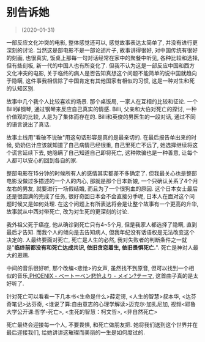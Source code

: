 # 别告诉她

> (2020-01-31)

一部反应文化冲突的电影, 整体感觉还可以, 感觉故事表达太简单了, 并没有进行更深刻的讨论. 当然这是部电影不是一部论述片子, 故事讲得很好, 对中国传统有很好的刻画, 也很真实, 饭桌上那每一句对话经常在家中的聚餐中听见, 各种比较和选择, 但有些刻板, 新一代的中国人也有所变化了. 但我不认为这是一部反应中国和西方文化冲突的电影, 关于临终的病人是否告知真想这个问题不能简单的说中国就趋向于隐瞒, 这件事我相信除了中国肯定有其他国家有相似的习惯, 这是一种对生和死的认知区别.

故事中几个我个人比较喜欢的场景. 那个桌饭局, 一家人在互相的比较和征论. 一个Billi弹钢琴, 通过钢琴来反应自己真实的情感. Billi, 父亲和大伯对死亡的探讨, 一种价值观的比较, 人是为了集体而存在的. Billi和英俊的男医生的一段对话, 通过不同的语言说出了真话.

故事主线用"看破不说破"用这句话形容是真的是最亲切的. 在最后报告单出来的时候, 奶奶估计应该就知道了自己病情已经很重, 自己里死亡不远了, 她选择继续将这个谎言延续下去, 她隐瞒了自己知道自己即将死亡, 这种欺骗也是一种善意, 让每个人都可以安心的回到各自的家.

整部电影在15分钟的时候所有人的感情其实都差不多确定了. 但我最关心也是整部电影没做过多描述的一个人的内心, 那就是那个日本新娘, 一个只确认关系了4个月左右的男友, 就要进行一场假结婚, 而且为了一个很狗血的原因. 这个日本女士最后还是很圆满的完成了任务, 很好奇回日本会不会直接分手呢, 日本人在面对这个问题时候又是如何处理. 在这个问题上有所表达将会是让整个故事有一个更高的升华, 故事就从中西对带死亡, 改为对生死的更深刻的讨论.

我外祖父死于癌症, 他从确诊到死亡只有4\~5个月, 但是我家人都选择了隐瞒, 直到最后才告知. 而我个人的倾向是去告知病人, 但我年纪没有话语权是无法改变这个决定的. 人最终要面对死亡, 死亡是人生的必然, 我对失败者的判断条件之一就是"**临终前都没有和死亡达成共识, 依旧贪恋着生, 依旧畏惧死亡.**". 死亡是神对人最大的恩赐.

中间的音乐很好听, 那个改编\<悲怆\>的女声, 虽然找不到原音, 但可以找到一个相似的音乐,[PHOENIX - ベートーベン悲怆より - メイン?テーマ](https://music.163.com/song?id=4985787), 这首曲子真的是太好听了.

针对死亡可以看看一下几本书\<生命是什么\>薛定谔, \<人生的智慧\>叔本华, \<达芬奇笔记\>达芬奇, \<谁说了算:自由意志的心理学解读\>迈克尔·加扎尼加, 视频\<耶鲁大学公开课:哲学-死亡\>, \<生死的智慧：柯文哲\>, \<非自然死亡\>

死亡最终会迎接每一个人, 不要畏惧, 和死亡做朋友把. 她将我们送到这个世界并在最后迎接我们, 给她讲讲这璀璨而美丽的一生是如何度过的.
